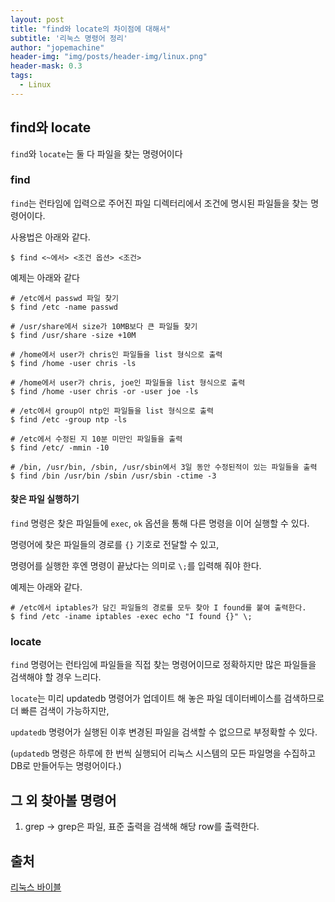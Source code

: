 ```yaml
---
layout: post
title: "find와 locate의 차이점에 대해서"
subtitle: '리눅스 명령어 정리'
author: "jopemachine"
header-img: "img/posts/header-img/linux.png"
header-mask: 0.3
tags:
  - Linux
---
```


## find와 locate

`find`와 `locate`는 둘 다 파일을 찾는 명령어이다

### find

`find`는 런타임에 입력으로 주어진 파일 디렉터리에서 조건에 명시된 파일들을 찾는 명령어이다.

사용법은 아래와 같다.

```shell-script
$ find <~에서> <조건 옵션> <조건> 
```

예제는 아래와 같다

```shell-script
# /etc에서 passwd 파일 찾기
$ find /etc -name passwd

# /usr/share에서 size가 10MB보다 큰 파일들 찾기
$ find /usr/share -size +10M

# /home에서 user가 chris인 파일들을 list 형식으로 출력
$ find /home -user chris -ls

# /home에서 user가 chris, joe인 파일들을 list 형식으로 출력
$ find /home -user chris -or -user joe -ls

# /etc에서 group이 ntp인 파일들을 list 형식으로 출력
$ find /etc -group ntp -ls

# /etc에서 수정된 지 10분 미만인 파일들을 출력
$ find /etc/ -mmin -10

# /bin, /usr/bin, /sbin, /usr/sbin에서 3일 동안 수정된적이 있는 파일들을 출력
$ find /bin /usr/bin /sbin /usr/sbin -ctime -3
```

#### 찾은 파일 실행하기

`find` 명령은 찾은 파일들에 `exec`, `ok` 옵션을 통해 다른 명령을 이어 실행할 수 있다.

명령어에 찾은 파일들의 경로를 `{}` 기호로 전달할 수 있고,

명령어를 실행한 후엔 명령이 끝났다는 의미로 `\;`를 입력해 줘야 한다.

예제는 아래와 같다.

```shell-script
# /etc에서 iptables가 담긴 파일들의 경로를 모두 찾아 I found를 붙여 출력한다.
$ find /etc -iname iptables -exec echo "I found {}" \;
```

### locate

`find` 명령어는 런타임에 파일들을 직접 찾는 명령어이므로 정확하지만 많은 파일들을 검색해야 할 경우 느리다.

`locate`는 미리 updatedb 명령어가 업데이트 해 놓은 파일 데이터베이스를 검색하므로 더 빠른 검색이 가능하지만,

`updatedb` 명령어가 실행된 이후 변경된 파일을 검색할 수 없으므로 부정확할 수 있다.

(`updatedb` 명령은 하루에 한 번씩 실행되어 리눅스 시스템의 모든 파일명을 수집하고 DB로 만들어두는 명령어이다.)

## 그 외 찾아볼 명령어

1. grep
-> grep은 파일, 표준 출력을 검색해 해당 row를 출력한다.

## 출처

[리눅스 바이블](http://www.kyobobook.co.kr/product/detailViewKor.laf?ejkGb=KOR&mallGb=KOR&barcode=9791185890586)


